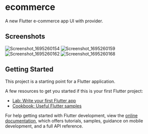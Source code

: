# ecommerce

A new Flutter e-commerce app UI with provider.

## Screenshots
![Screenshot_1695260154](https://github.com/ahmedramadan-20/ecommerce_app_ui_flutter/assets/28817140/53de06a8-b571-481a-afe8-56e9c4736f7f)
![Screenshot_1695260159](https://github.com/ahmedramadan-20/ecommerce_app_ui_flutter/assets/28817140/82b28530-7b52-487e-9ea9-d72894b76db4)
![Screenshot_1695260162](https://github.com/ahmedramadan-20/ecommerce_app_ui_flutter/assets/28817140/f396673b-5e59-4270-ad9b-02724c488089)
![Screenshot_1695260168](https://github.com/ahmedramadan-20/ecommerce_app_ui_flutter/assets/28817140/5472a0a6-71d7-4261-bcaa-92e8ee62ff4c)


## Getting Started

This project is a starting point for a Flutter application.

A few resources to get you started if this is your first Flutter project:

- [Lab: Write your first Flutter app](https://docs.flutter.dev/get-started/codelab)
- [Cookbook: Useful Flutter samples](https://docs.flutter.dev/cookbook)

For help getting started with Flutter development, view the
[online documentation](https://docs.flutter.dev/), which offers tutorials,
samples, guidance on mobile development, and a full API reference.
